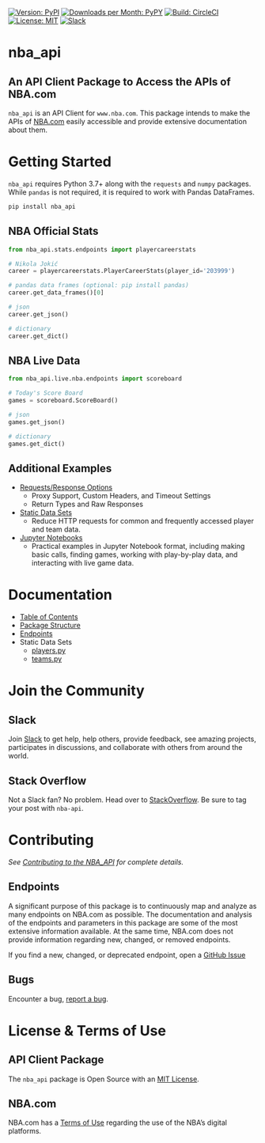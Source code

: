 [![Version: PyPI](https://img.shields.io/pypi/v/nba_api.svg?longCache=true&style=for-the-badge&logo=pypi)](https://pypi.python.org/pypi/nba_api)
[![Downloads per Month: PyPY](https://img.shields.io/pypi/dm/nba_api.svg?style=for-the-badge)](https://pepy.tech/project/nba-api)
[![Build: CircleCI](https://img.shields.io/circleci/project/github/swar/nba_api.svg?style=for-the-badge&logo=circleci)](https://circleci.com/gh/swar/nba_api)
[![License: MIT](https://img.shields.io/github/license/swar/nba_api.svg?style=for-the-badge)](https://github.com/swar/nba_api/blob/master/LICENSE)
[![Slack](https://img.shields.io/badge/Slack-NBA_API-4A154B?style=for-the-badge&logo=slack)](https://join.slack.com/t/nbaapi/shared_invite/zt-2c18itntt-ObWh0ovNQmnwLGFagmCbpg)

# nba_api

## An API Client Package to Access the APIs of NBA.com

`nba_api` is an API Client for `www.nba.com`. This package intends to make the APIs of [NBA.com](https://www.nba.com/) easily accessible and provide extensive documentation about them.

# Getting Started

`nba_api` requires Python 3.7+ along with the `requests` and `numpy` packages. While `pandas` is not required, it is required to work with Pandas DataFrames.

```bash
pip install nba_api
```

## NBA Official Stats

```python
from nba_api.stats.endpoints import playercareerstats

# Nikola Jokić
career = playercareerstats.PlayerCareerStats(player_id='203999') 

# pandas data frames (optional: pip install pandas)
career.get_data_frames()[0]

# json
career.get_json()

# dictionary
career.get_dict()
```

## NBA Live Data

```python
from nba_api.live.nba.endpoints import scoreboard

# Today's Score Board
games = scoreboard.ScoreBoard()

# json
games.get_json()

# dictionary
games.get_dict()
```

## Additional Examples

- [Requests/Response Options](https://github.com/swar/nba_api/blob/master/docs/nba_api/stats/examples.md#endpoint-usage-example)
  - Proxy Support, Custom Headers, and Timeout Settings
  - Return Types and Raw Responses
- [Static Data Sets](https://github.com/swar/nba_api/blob/master/docs/nba_api/stats/examples.md#static-usage-examples)
  - Reduce HTTP requests for common and frequently accessed player and team data.
- [Jupyter Notebooks](https://github.com/swar/nba_api/tree/master/docs/examples)
  - Practical examples in Jupyter Notebook format, including making basic calls, finding games, working with play-by-play data, and interacting with live game data.

# Documentation

- [Table of Contents](https://github.com/swar/nba_api/tree/master/docs/table_of_contents.md)
- [Package Structure](https://github.com/swar/nba_api/tree/master/docs/package_structure.md)
- [Endpoints](/docs/nba_api/stats/endpoints)
- Static Data Sets
  - [players.py](https://github.com/swar/nba_api/tree/master/docs/nba_api/stats/static/players.md)
  - [teams.py](https://github.com/swar/nba_api/tree/master/docs/nba_api/stats/static/teams.md)

# Join the Community
## Slack

Join [Slack](https://join.slack.com/t/nbaapi/shared_invite/zt-2c18itntt-ObWh0ovNQmnwLGFagmCbpg) to get help, help others, provide feedback, see amazing projects, participates in discussions, and collaborate with others from around the world.

## Stack Overflow

Not a Slack fan? No problem. Head over to [StackOverflow](https://stackoverflow.com/questions/tagged/nba-api). Be sure to tag your post with `nba-api`.

# Contributing

*See [Contributing to the NBA_API](https://github.com/swar/nba_api/blob/master/CONTRIBUTING.md) for complete details.*

## Endpoints

A significant purpose of this package is to continuously map and analyze as many endpoints on NBA.com as possible. The documentation and analysis of the endpoints and parameters in this package are some of the most extensive information available. At the same time, NBA.com does not provide information regarding new, changed, or removed endpoints.

If you find a new, changed, or deprecated endpoint, open a [GitHub Issue](https://github.com/swar/nba_api/issues)

## Bugs

Encounter a bug, [report a bug](https://github.com/swar/nba_api/issues).

# License & Terms of Use

## API Client Package

The `nba_api` package is Open Source with an [MIT License](https://github.com/swar/nba_api/blob/master/LICENSE).

## NBA.com

NBA.com has a [Terms of Use](https://www.nba.com/termsofuse) regarding the use of the NBA’s digital platforms.

